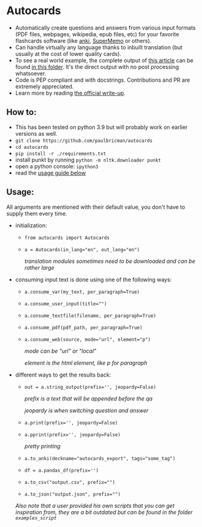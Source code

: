 # Autocards

- Automatically create questions and answers from various input formats (PDF files, webpages, wikipedia, epub files, etc) for your favorite flashcards software (like [anki](https://apps.ankiweb.net/), [SuperMemo](https://supermemo.guru/wiki/SuperMemo) or others).
- Can handle virtually any language thanks to inbuilt translation (but usually at the cost of lower quality cards).
- To see a real world example, the complete output of [this article](https://www.biography.com/political-figure/philip-ii-of-macedon) can be found [in this folder](./output_example/). It's the direct output with no post processing whatsoever.
- Code is PEP compliant and with docstrings. Contributions and PR are extremely appreciated.
- Learn more by reading [the official write-up](https://paulbricman.com/thoughtware/autocards).

## How to:

- This has been tested on python 3.9 but will probably work on earlier versions as well.
- `git clone https://github.com/paulbricman/autocards`
- `cd autocards`
- `pip install -r ./requirements.txt`
- install punkt by running `python -m nltk.downloader punkt`
- open a python console: `ipython3`
- read the [usage guide below](#Usage)

## Usage:
All arguments are mentioned with their default value, you don't have to supply them every time.

* initialization:
    * `from autocards import Autocards`
    * `a = Autocards(in_lang="en", out_lang="en")`

       *translation modules sometimes need to be downloaded and can be rather large*

* consuming input text is done using one of the following ways:
    * `a.consume_var(my_text, per_paragraph=True)`
    * `a.consume_user_input(title="")`
    * `a.consume_textfile(filename, per_paragraph=True)`
    * `a.consume_pdf(pdf_path, per_paragraph=True)`
    * `a.consume_web(source, mode="url", element="p")`

       *mode can be "url" or "local"*

       *element is the html element, like p for paragraph*

* different ways to get the results back:
    * `out = a.string_output(prefix='', jeopardy=False)`

       *prefix is a text that will be appended before the qa*

       *jeopardy is when switching question and answer*

    * `a.print(prefix='', jeopardy=False)`
    * `a.pprint(prefix='', jeopardy=False)`

       *pretty printing*

    * `a.to_anki(deckname="autocards_export", tags="some_tag")`
    * `df = a.pandas_df(prefix='')`
    * `a.to_csv("output.csv", prefix="")`
    * `a.to_json("output.json", prefix="")`

    *Also note that a user provided his own scripts that you can get inspiration from, they are a bit outdated but can be found in the folder `examples_script`*
